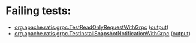 # Failing tests: 

 * [org.apache.ratis.grpc.TestReadOnlyRequestWithGrpc](ratis-test/org.apache.ratis.grpc.TestReadOnlyRequestWithGrpc.txt) ([output](ratis-test/org.apache.ratis.grpc.TestReadOnlyRequestWithGrpc-output.txt))
 * [org.apache.ratis.grpc.TestInstallSnapshotNotificationWithGrpc](ratis-test/org.apache.ratis.grpc.TestInstallSnapshotNotificationWithGrpc.txt) ([output](ratis-test/org.apache.ratis.grpc.TestInstallSnapshotNotificationWithGrpc-output.txt))
